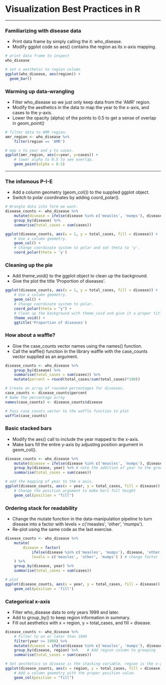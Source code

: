# Visualization Best Practices in R
---
### Familiarizing with disease data
* Print data frame by simply calling the it: who_disease.
* Modify ggplot code so aes() contains the region as its x-axis mapping.
```r
# print data frame to inspect
who_disease

# set x aesthetic to region column
ggplot(who_disease, aes(region)) +
  geom_bar()
```
### Warming up data-wrangling
* Filter who_disease so we just only keep data from the 'AMR' region.
* Modify the aesthetics in the data to map the year to the x-axis, and cases to the y-axis.
* Lower the opacity (alpha) of the points to 0.5 to get a sense of overlap in geom_point()
```r
# filter data to AMR region. 
amr_region <- who_disease %>%
    filter(region == 'AMR')

# map x to year and y to cases. 
ggplot(amr_region, aes(x=year, y=cases)) + 
	# lower alpha to 0.5 to see overlap.   
  	geom_point(alpha = 0.5)
```
---
### The infamous P-I-E
* Add a column geometry (geom_col()) to the supplied ggplot object.
* Switch to polar coordinates by adding coord_polar().
```r
# Wrangle data into form we want. 
disease_counts <- who_disease %>%
	mutate(disease = ifelse(disease %in% c('measles', 'mumps'), disease, 'other')) %>%
	group_by(disease) %>%
	summarise(total_cases = sum(cases))

ggplot(disease_counts, aes(x = 1, y = total_cases, fill = disease)) +
	# Use a column geometry.
	geom_col() +
	# Change coordinate system to polar and set theta to 'y'.
	coord_polar(theta = 'y')
```
### Cleaning up the pie
* Add theme_void() to the ggplot object to clean up the background.
* Give the plot the title 'Proportion of diseases'.
```r
ggplot(disease_counts, aes(x = 1, y = total_cases, fill = disease)) +
	# Use a column geometry.
	geom_col() +
	# Change coordinate system to polar.
	coord_polar(theta = "y") +
	# Clean up the background with theme_void and give it a proper title with ggtitle.
	theme_void() +
	ggtitle('Proportion of diseases')
```
### How about a waffle?
* Give the case_counts vector names using the names() function.
* Call the waffle() function in the library waffle with the case_counts vector supplied as an argument.
```r
disease_counts <- who_disease %>%
	group_by(disease) %>%
	summarise(total_cases = sum(cases)) %>% 
	mutate(percent = round(total_cases/sum(total_cases)*100))

# Create an array of rounded percentages for diseases.
case_counts <- disease_counts$percent
# Name the percentage array
names(case_counts) <- disease_counts$disease

# Pass case_counts vector to the waffle function to plot
waffle(case_counts)
```
### Basic stacked bars
* Modify the aes() call to include the year mapped to the x-axis.
* Make bars fill the entire y-axis by adjusting position argument in geom_col().
```r
disease_counts <- who_disease %>%
	mutate(disease = ifelse(disease %in% c('measles', 'mumps'), disease, 'other')) %>%
	group_by(disease, year) %>% # note the addition of year to the grouping.
	summarise(total_cases = sum(cases))

# add the mapping of year to the x axis. 
ggplot(disease_counts, aes(x = year, y = total_cases, fill = disease)) +
	# Change the position argument to make bars full height
	geom_col(position = "fill")
```
### Ordering stack for readability
* Change the mutate function in the data-manipulation pipeline to turn disease into a factor with levels = c('measles', 'other', 'mumps').
* Re-plot using the same code as the last exercise.
```r
disease_counts <- who_disease %>%
	mutate(
		disease = factor(
			ifelse(disease %in% c('measles', 'mumps'), disease, 'other') ,
			levels = c('measles', 'other', 'mumps') ) # change factor levels to desired ordering
	) %>%
	group_by(disease, year) %>%
	summarise(total_cases = sum(cases)) 

# plot
ggplot(disease_counts, aes(x = year, y = total_cases, fill = disease)) +
	geom_col(position = 'fill')
```
### Categorical x-axis
* Filter who_disease data to only years 1999 and later.
* Add to group_by() to keep region information in summary.
* Fill out aesthetics with x = region, y = total_cases, and fill = disease.
```r
disease_counts <- who_disease %>%
	# Filter to on or later than 1999
	filter(year >= 1999) %>% 
	mutate(disease = ifelse(disease %in% c('measles', 'mumps'), disease, 'other')) %>%
	group_by(disease, region) %>%    # Add region column to grouping
	summarise(total_cases = sum(cases))

# Set aesthetics so disease is the stacking variable, region is the x-axis and counts are the y
ggplot(disease_counts, aes(x = region, y = total_cases, fill = disease)) +
	# Add a column geometry with the proper position value.
	geom_col(position = "fill")
```
